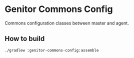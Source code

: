 # Genitor Commons Config

Commons configuration classes between master and agent.

## How to build

```bash
./gradlew :genitor-commons-config:assemble
```
